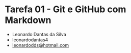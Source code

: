 # Tarefa 01 - Git e GitHub com Markdown

* Leonardo Dantas da Silva
* leonardodantas4
* leonardodds@hotmail.com
